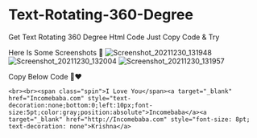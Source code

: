 # Text-Rotating-360-Degree
Get Text Rotating 360 Degree Html Code Just Copy Code &amp; Try

Here Is Some Screenshots 🤞
![Screenshot_20211230_131948](https://user-images.githubusercontent.com/66056563/147732394-07d3c871-8b1e-40d1-975a-9f29184e34e2.jpg)
![Screenshot_20211230_132004](https://user-images.githubusercontent.com/66056563/147732415-574bfcf5-d4e0-48d3-a8b1-f625693d8ab0.jpg)
![Screenshot_20211230_131957](https://user-images.githubusercontent.com/66056563/147732439-47ae46e9-ca97-43c2-a0ec-ae8b293ab2e5.jpg)

Copy Below Code 🙌❤️

<!DOCTYPE html>

<script type='text/javascript' src='https://incomebaba.com/'></script><!-- By: Krishna sahu -->

<style>

        @keyframes spin {from {} to {transform:rotate(360deg);}}

        .spin:hover {animation-name:spin;animation-duration:3s;position:absolute;}

    </style>

    <br><br><span class="spin">I Love You</span><a target="_blank" href="Incomebaba.com" style="text-decoration:none;bottom:0;left:10px;font-size:5pt;color:gray;position:absolute">Incomebaba</a><a target="_blank" href="http://Incomebaba.com" style="font-size: 8pt; text-decoration: none">Krishna</a>
